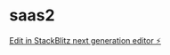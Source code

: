 # saas2

[Edit in StackBlitz next generation editor ⚡️](https://stackblitz.com/~/github.com/miga95/saas2)